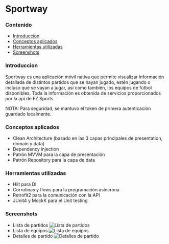 # Sportway

### Contenido
* [Introduccion](#introduccion)
* [Conceptos aplicados](#conceptos-aplicados)
* [Herramientas utilizadas](#herramientas-utilizadas)
* [Screenshots](#screenshots)


### Introduccion
Sportway es una aplicación móvil nativa que permite visualizar información detallada de distintos partidos que se hayan jugado, estén 
jugando o incluso que se vayan a jugar, así como también, los equipos de fútbol disponibles.
Toda la información es obtenida de servicios proporcionados por la api de FZ Sports.

NOTA: Para seguridad, se mantuvo el token de primera autenticación guardado localmente.

### Conceptos aplicados
* Clean Architecture (basado en las 3 capas principales de presentation, domain y data)
* Dependency injection
* Patrón MVVM para la capa de presentación
* Patrón Repository para la capa de data

### Herramientas utilizadas
* Hilt para DI
* Corrutinas y flows para la programación asíncrona
* Retrofit2 para la comunicación con la API
* JUnit4 y MockK para el Unit testing

### Screenshots
* Lista de partidos
![Lista de partidos](screenshots/partidos.jpg)
* Lista de equipos
![Lista de equipos](screenshots/equipos.jpg)
* Detalles de partido
![Detalles de partido](screenshots/detalles.jpg)